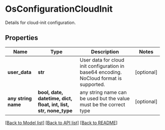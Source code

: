 # OsConfigurationCloudInit

Details for cloud-init configuration.

## Properties
Name | Type | Description | Notes
------------ | ------------- | ------------- | -------------
**user_data** | **str** | User data for cloud init configuration in base64 encoding. NoCloud format is supported. | [optional] 
**any string name** | **bool, date, datetime, dict, float, int, list, str, none_type** | any string name can be used but the value must be the correct type | [optional]

[[Back to Model list]](../README.md#documentation-for-models) [[Back to API list]](../README.md#documentation-for-api-endpoints) [[Back to README]](../README.md)


